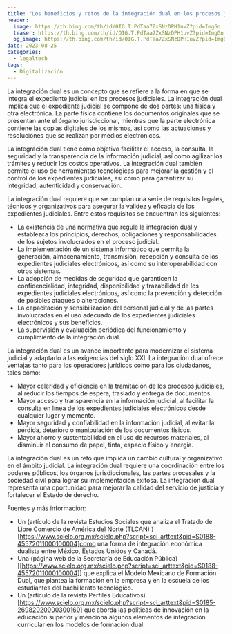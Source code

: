 ```yaml
---
title: "Los beneficios y retos de la integración dual en los procesos judiciales"
header:
  image: https://th.bing.com/th/id/OIG.T.PdTaa7ZxSNzDPH1uvZ?pid=ImgGn
  teaser: https://th.bing.com/th/id/OIG.T.PdTaa7ZxSNzDPH1uvZ?pid=ImgGn
  og_image: https://th.bing.com/th/id/OIG.T.PdTaa7ZxSNzDPH1uvZ?pid=ImgGn
date: 2023-08-25
categories:
  - legaltech
tags:
  - Digitalización
---
```

La integración dual es un concepto que se refiere a la forma en que se integra el expediente judicial en los procesos judiciales. La integración dual implica que el expediente judicial se compone de dos partes: una física y otra electrónica. La parte física contiene los documentos originales que se presentan ante el órgano jurisdiccional, mientras que la parte electrónica contiene las copias digitales de los mismos, así como las actuaciones y resoluciones que se realizan por medios electrónicos.

La integración dual tiene como objetivo facilitar el acceso, la consulta, la seguridad y la transparencia de la información judicial, así como agilizar los trámites y reducir los costos operativos. La integración dual también permite el uso de herramientas tecnológicas para mejorar la gestión y el control de los expedientes judiciales, así como para garantizar su integridad, autenticidad y conservación.

La integración dual requiere que se cumplan una serie de requisitos legales, técnicos y organizativos para asegurar la validez y eficacia de los expedientes judiciales. Entre estos requisitos se encuentran los siguientes:

- La existencia de una normativa que regule la integración dual y establezca los principios, derechos, obligaciones y responsabilidades de los sujetos involucrados en el proceso judicial.
- La implementación de un sistema informático que permita la generación, almacenamiento, transmisión, recepción y consulta de los expedientes judiciales electrónicos, así como su interoperabilidad con otros sistemas.
- La adopción de medidas de seguridad que garanticen la confidencialidad, integridad, disponibilidad y trazabilidad de los expedientes judiciales electrónicos, así como la prevención y detección de posibles ataques o alteraciones.
- La capacitación y sensibilización del personal judicial y de las partes involucradas en el uso adecuado de los expedientes judiciales electrónicos y sus beneficios.
- La supervisión y evaluación periódica del funcionamiento y cumplimiento de la integración dual.

La integración dual es un avance importante para modernizar el sistema judicial y adaptarlo a las exigencias del siglo XXI. La integración dual ofrece ventajas tanto para los operadores jurídicos como para los ciudadanos, tales como:

- Mayor celeridad y eficiencia en la tramitación de los procesos judiciales, al reducir los tiempos de espera, traslado y entrega de documentos.
- Mayor acceso y transparencia en la información judicial, al facilitar la consulta en línea de los expedientes judiciales electrónicos desde cualquier lugar y momento.
- Mayor seguridad y confiabilidad en la información judicial, al evitar la pérdida, deterioro o manipulación de los documentos físicos.
- Mayor ahorro y sustentabilidad en el uso de recursos materiales, al disminuir el consumo de papel, tinta, espacio físico y energía.

La integración dual es un reto que implica un cambio cultural y organizativo en el ámbito judicial. La integración dual requiere una coordinación entre los poderes públicos, los órganos jurisdiccionales, las partes procesales y la sociedad civil para lograr su implementación exitosa. La integración dual representa una oportunidad para mejorar la calidad del servicio de justicia y fortalecer el Estado de derecho.

Fuentes y más información:

- Un (artículo de la revista Estudios Sociales que analiza el Tratado de Libre Comercio de América del Norte (TLCAN) )[https://www.scielo.org.mx/scielo.php?script=sci_arttext&pid=S0188-45572011000100004]como una forma de integración económica dualista entre México, Estados Unidos y Canadá.
- Una (página web de la Secretaría de Educación Pública)[[https://www.scielo.org.mx/scielo.php?script=sci_arttext&pid=S0188-45572011000100004]] que explica el Modelo Mexicano de Formación Dual, que plantea la formación en la empresa y en la escuela de los estudiantes del bachillerato tecnológico.
- Un (artículo de la revista Perfiles Educativos)[https://www.scielo.org.mx/scielo.php?script=sci_arttext&pid=S0185-26982020000300160] que aborda las políticas de innovación en la educación superior y menciona algunos elementos de integración curricular en los modelos de formación dual.
